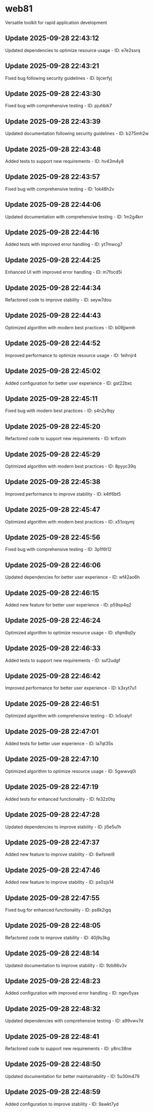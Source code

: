 # web81
Versatile toolkit for rapid application development

## Update 2025-09-28 22:43:12
Updated dependencies to optimize resource usage - ID: e7e2ssrq


## Update 2025-09-28 22:43:21
Fixed bug following security guidelines - ID: bjcerfyj


## Update 2025-09-28 22:43:30
Fixed bug with comprehensive testing - ID: pjuhbik7


## Update 2025-09-28 22:43:39
Updated documentation following security guidelines - ID: b275mh2w


## Update 2025-09-28 22:43:48
Added tests to support new requirements - ID: hv43m4y8


## Update 2025-09-28 22:43:57
Fixed bug with comprehensive testing - ID: 1ok48h2v


## Update 2025-09-28 22:44:06
Updated documentation with comprehensive testing - ID: 1m2g4krr


## Update 2025-09-28 22:44:16
Added tests with improved error handling - ID: yt7mwcg7


## Update 2025-09-28 22:44:25
Enhanced UI with improved error handling - ID: m7focd5i


## Update 2025-09-28 22:44:34
Refactored code to improve stability - ID: seyw7dou


## Update 2025-09-28 22:44:43
Optimized algorithm with modern best practices - ID: b09jjwmh


## Update 2025-09-28 22:44:52
Improved performance to optimize resource usage - ID: 1eihnjr4


## Update 2025-09-28 22:45:02
Added configuration for better user experience - ID: gst22bxc


## Update 2025-09-28 22:45:11
Fixed bug with modern best practices - ID: s4n2y9qy


## Update 2025-09-28 22:45:20
Refactored code to support new requirements - ID: krlfzxln


## Update 2025-09-28 22:45:29
Optimized algorithm with modern best practices - ID: 8pyyc39q


## Update 2025-09-28 22:45:38
Improved performance to improve stability - ID: k4tf6bt5


## Update 2025-09-28 22:45:47
Optimized algorithm with modern best practices - ID: x51oqymj


## Update 2025-09-28 22:45:56
Fixed bug with comprehensive testing - ID: 3p1f6t12


## Update 2025-09-28 22:46:06
Updated dependencies for better user experience - ID: wf42ao6h


## Update 2025-09-28 22:46:15
Added new feature for better user experience - ID: p59sp4q2


## Update 2025-09-28 22:46:24
Optimized algorithm to optimize resource usage - ID: sfqm8q0y


## Update 2025-09-28 22:46:33
Added tests to support new requirements - ID: suf2udgf


## Update 2025-09-28 22:46:42
Improved performance for better user experience - ID: k3xyt7u1


## Update 2025-09-28 22:46:51
Optimized algorithm with comprehensive testing - ID: lx5oalyf


## Update 2025-09-28 22:47:01
Added tests for better user experience - ID: la7qt35s


## Update 2025-09-28 22:47:10
Optimized algorithm to optimize resource usage - ID: 5gwwvq0i


## Update 2025-09-28 22:47:19
Added tests for enhanced functionality - ID: fe32z0tq


## Update 2025-09-28 22:47:28
Updated dependencies to improve stability - ID: ji5e5u1h


## Update 2025-09-28 22:47:37
Added new feature to improve stability - ID: 6wfsnei9


## Update 2025-09-28 22:47:46
Added new feature to improve stability - ID: ps0zjs14


## Update 2025-09-28 22:47:55
Fixed bug for enhanced functionality - ID: ps6k2igq


## Update 2025-09-28 22:48:05
Refactored code to improve stability - ID: 40j9s3kg


## Update 2025-09-28 22:48:14
Updated documentation to improve stability - ID: 9zb86v3v


## Update 2025-09-28 22:48:23
Added configuration with improved error handling - ID: ngev5yas


## Update 2025-09-28 22:48:32
Updated dependencies with comprehensive testing - ID: a99vwv7d


## Update 2025-09-28 22:48:41
Refactored code to support new requirements - ID: y8nc38ne


## Update 2025-09-28 22:48:50
Updated documentation for better maintainability - ID: 5u30m479


## Update 2025-09-28 22:48:59
Added configuration to improve stability - ID: 9awkt7yd

